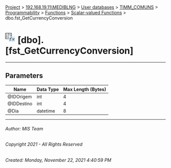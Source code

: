 #### 

[Project](../../../../../../index.md) > [192.168.19.11\\MEDIBLNG](../../../../../index.md) > [User databases](../../../../index.md) > [TIMM_COMUNS](../../../index.md) > [Programmability](../../index.md) > [Functions](../index.md) > [Scalar-valued Functions](Scalar-valued_Functions.md) > dbo.fst_GetCurrencyConversion

# ![Scalar-valued Functions](../../../../../../Images/Function_Scalar32.png) [dbo].[fst_GetCurrencyConversion]

---

## <a name="#parameters"></a>Parameters

| Name | Data Type | Max Length (Bytes) |
|---|---|---|
| @IDOrigem | int | 4 |
| @IDDestino | int | 4 |
| @Dia | datetime | 8 |


---

###### Author:  MIS Team

###### Copyright 2021 - All Rights Reserved

###### Created: Monday, November 22, 2021 4:40:59 PM

